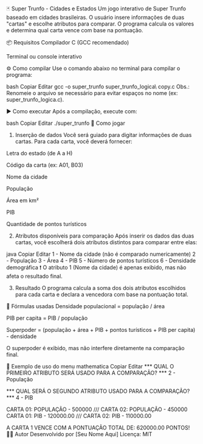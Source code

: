 🃏 Super Trunfo - Cidades e Estados
Um jogo interativo de Super Trunfo baseado em cidades brasileiras. O usuário insere informações de duas "cartas" e escolhe atributos para comparar. O programa calcula os valores e determina qual carta vence com base na pontuação.

📦 Requisitos
Compilador C (GCC recomendado)

Terminal ou console interativo

⚙️ Como compilar
Use o comando abaixo no terminal para compilar o programa:

bash
Copiar
Editar
gcc -o super_trunfo super_trunfo_logica\ copy.c
Obs.: Renomeie o arquivo se necessário para evitar espaços no nome (ex: super_trunfo_logica.c).

▶️ Como executar
Após a compilação, execute com:

bash
Copiar
Editar
./super_trunfo
📝 Como jogar
1. Inserção de dados
Você será guiado para digitar informações de duas cartas. Para cada carta, você deverá fornecer:

Letra do estado (de A a H)

Código da carta (ex: A01, B03)

Nome da cidade

População

Área em km²

PIB

Quantidade de pontos turísticos

2. Atributos disponíveis para comparação
Após inserir os dados das duas cartas, você escolherá dois atributos distintos para comparar entre elas:

java
Copiar
Editar
1 - Nome da cidade (não é comparado numericamente)
2 - População
3 - Área
4 - PIB
5 - Número de pontos turísticos
6 - Densidade demográfica
❗ O atributo 1 (Nome da cidade) é apenas exibido, mas não afeta o resultado final.

3. Resultado
O programa calcula a soma dos dois atributos escolhidos para cada carta e declara a vencedora com base na pontuação total.

🧮 Fórmulas usadas
Densidade populacional = população / área

PIB per capita = PIB / população

Superpoder = (população + área + PIB + pontos turísticos + PIB per capita) - densidade

O superpoder é exibido, mas não interfere diretamente na comparação final.

📌 Exemplo de uso do menu
mathematica
Copiar
Editar
*** QUAL O PRIMEIRO ATRIBUTO SERÁ USADO PARA A COMPARAÇÃO? ***
2 - População

*** QUAL SERÁ O SEGUNDO ATRIBUTO USADO PARA A COMPARAÇÃO? ***
4 - PIB

CARTA 01: POPULAÇÃO - 500000 /// CARTA 02: POPULAÇÃO - 450000
CARTA 01: PIB - 120000.00 /// CARTA 02: PIB - 110000.00

A CARTA 1 VENCE COM A PONTUAÇÃO TOTAL DE: 620000.00 PONTOS!
👨‍💻 Autor
Desenvolvido por [Seu Nome Aqui]
Licença: MIT
